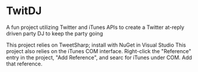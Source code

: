 TwitDJ
======

A fun project utilizing Twitter and iTunes APIs to create a Twitter at-reply driven party DJ to keep the party going

This project relies on TweetSharp; install with NuGet in Visual Studio
This project also relies on the iTunes COM interface. Right-click the "Reference" entry in the project, "Add Reference", and searc for iTunes under COM. Add that reference.